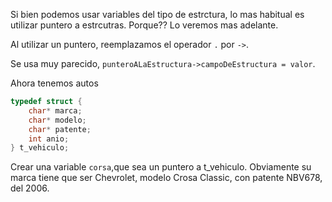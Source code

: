 Si bien podemos usar variables del tipo de estrctura, lo mas habitual es utilizar puntero a estrcutras.
Porque?? Lo veremos mas adelante.

Al utilizar un puntero, reemplazamos el operador `.` por `->`.

Se usa muy parecido, `punteroALaEstructura->campoDeEstructura = valor`.

Ahora tenemos autos

```c
typedef struct {
    char* marca;
    char* modelo;
    char* patente;
    int anio;
} t_vehiculo;
```

Crear una variable `corsa`,que sea un puntero a t_vehiculo. Obviamente su marca tiene que ser Chevrolet, modelo Crosa Classic, con patente NBV678, del 2006. 
